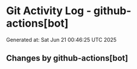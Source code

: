 # Git Activity Log - github-actions[bot]
Generated at: Sat Jun 21 00:46:25 UTC 2025
## Changes by github-actions[bot]
```diff
```

